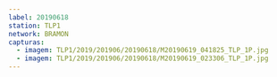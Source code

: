 ```yaml
---
label: 20190618
station: TLP1
network: BRAMON
capturas:
  - imagem: TLP1/2019/201906/20190618/M20190619_041825_TLP_1P.jpg
  - imagem: TLP1/2019/201906/20190618/M20190619_023306_TLP_1P.jpg
---
```

